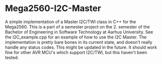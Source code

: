 # Mega2560-I2C-Master
A simple implementation of a Master I2C/TWI class in C++ for the Mega2560.
This is a part of a semester project on the 2. semester of the Bachelor of Engineering in Software Technology at Aarhus University.
See the I2C_example.cpp for an example of how to use the I2C Master. 
The implementation is pretty bare bones in its current state, and doesn't really handle any status codes.
This might be updated in the future.
It should work fine for other AVR MCU's which support I2C/TWI, but this haven't been tested.
